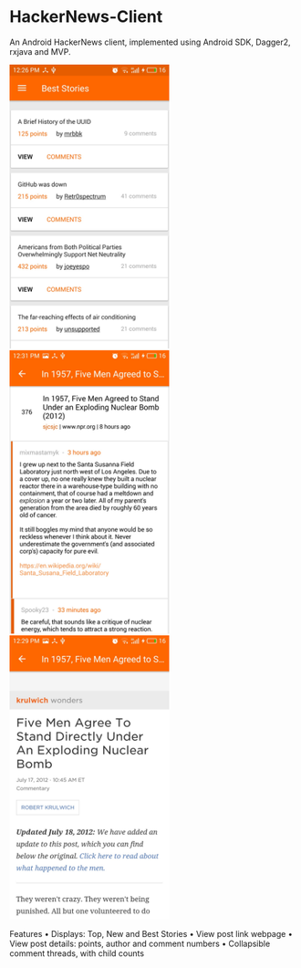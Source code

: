 # HackerNews-Client

An Android HackerNews client, implemented using Android SDK, Dagger2, rxjava and MVP. 

<img src="/images/main-screen.jpg" width="280"> <img src="/images/view-comments.jpg" width="280"> <img src="/images/view-post.jpg" width="280">


Features
	• Displays: Top, New and Best Stories
	• View post link webpage
	• View post details: points, author and comment numbers
	• Collapsible comment threads, with child counts
